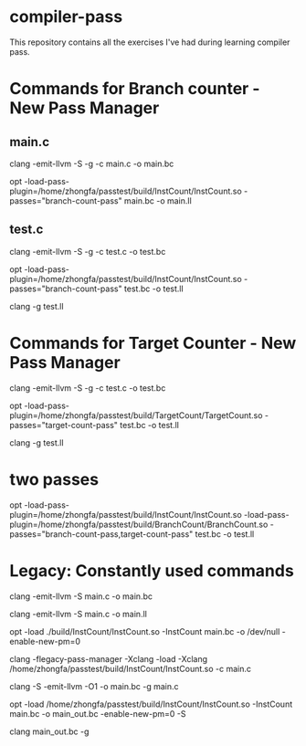 # compiler-pass
This repository contains all the exercises I've had during learning compiler pass.

# Commands for Branch counter - New Pass Manager
## main.c
clang -emit-llvm -S -g -c main.c -o main.bc

opt -load-pass-plugin=/home/zhongfa/passtest/build/InstCount/InstCount.so -passes="branch-count-pass" main.bc -o main.ll
## test.c
clang -emit-llvm -S -g -c test.c -o test.bc

opt -load-pass-plugin=/home/zhongfa/passtest/build/InstCount/InstCount.so -passes="branch-count-pass" test.bc -o test.ll

clang -g test.ll

# Commands for Target Counter - New Pass Manager
clang -emit-llvm -S -g -c test.c -o test.bc

opt -load-pass-plugin=/home/zhongfa/passtest/build/TargetCount/TargetCount.so -passes="target-count-pass" test.bc -o test.ll

clang -g test.ll

# two passes
opt -load-pass-plugin=/home/zhongfa/passtest/build/InstCount/InstCount.so -load-pass-plugin=/home/zhongfa/passtest/build/BranchCount/BranchCount.so -passes="branch-count-pass,target-count-pass" test.bc -o test.ll



# Legacy: Constantly used commands
clang -emit-llvm -S main.c -o main.bc

clang -emit-llvm -S main.c -o main.ll

opt -load ./build/InstCount/InstCount.so -InstCount main.bc -o /dev/null -enable-new-pm=0

clang -flegacy-pass-manager -Xclang -load -Xclang /home/zhongfa/passtest/build/InstCount/InstCount.so -c main.c

clang -S -emit-llvm -O1  -o main.bc -g main.c   

opt -load /home/zhongfa/passtest/build/InstCount/InstCount.so -InstCount main.bc -o main_out.bc -enable-new-pm=0 -S

clang main_out.bc -g  